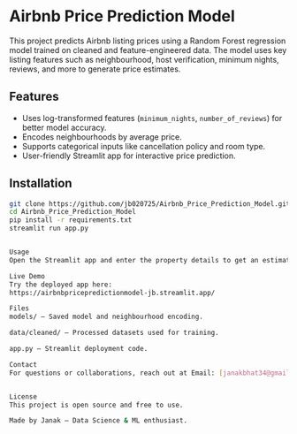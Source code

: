 # Airbnb Price Prediction Model

This project predicts Airbnb listing prices using a Random Forest regression model trained on cleaned and feature-engineered data. The model uses key listing features such as neighbourhood, host verification, minimum nights, reviews, and more to generate price estimates.

## Features
- Uses log-transformed features (`minimum_nights`, `number_of_reviews`) for better model accuracy.
- Encodes neighbourhoods by average price.
- Supports categorical inputs like cancellation policy and room type.
- User-friendly Streamlit app for interactive price prediction.

## Installation

```bash
git clone https://github.com/jb020725/Airbnb_Price_Prediction_Model.git
cd Airbnb_Price_Prediction_Model
pip install -r requirements.txt
streamlit run app.py


Usage
Open the Streamlit app and enter the property details to get an estimated price.

Live Demo
Try the deployed app here:
https://airbnbpricepredictionmodel-jb.streamlit.app/

Files
models/ — Saved model and neighbourhood encoding.

data/cleaned/ — Processed datasets used for training.

app.py — Streamlit deployment code.

Contact
For questions or collaborations, reach out at Email: [janakbhat34@gmail.com](mailto:janakbhat34@gmail.com)


License
This project is open source and free to use.

Made by Janak — Data Science & ML enthusiast.